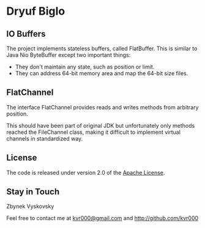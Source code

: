 # Dryuf BigIo

## IO Buffers

The project implements stateless buffers, called FlatBuffer. This is similar to
Java Nio ByteBuffer except two important things:

- They don't maintain any state, such as position or limit.
- They can address 64-bit memory area and map the 64-bit size files.


## FlatChannel

The interface FlatChannel provides reads and writes methods from arbitrary
position.

This should have been part of original JDK but unfortunately only methods
reached the FileChannel class, making it difficult to implement virtual
channels in standardized way.


## License

The code is released under version 2.0 of the [Apache License][].


## Stay in Touch

Zbynek Vyskovsky

Feel free to contact me at kvr000@gmail.com and http://github.com/kvr000

[Apache License]: http://www.apache.org/licenses/LICENSE-2.0
